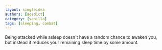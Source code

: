 ```yaml
---
layout: singleidea
authors: [aosdict]
category: [vanilla]
tags: [sleeping, combat]
---
```

Being attacked while asleep doesn't have a random chance to awaken you, but instead it reduces your remaining sleep time by some amount.
